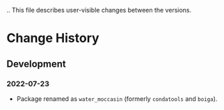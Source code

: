 ..
  This file describes user-visible changes between the versions.

# Change History

## Development

### 2022-07-23

- Package renamed as `water_moccasin` (formerly `condatools` and `boiga`).
